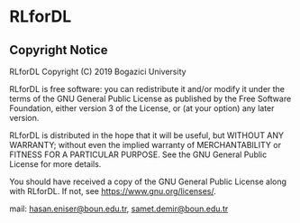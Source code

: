 # RLforDL

## Copyright Notice
RLforDL Copyright (C) 2019 Bogazici University

RLforDL is free software: you can redistribute it and/or modify it under the terms of the GNU General Public License as published by the Free Software Foundation, either version 3 of the License, or (at your option) any later version.

RLforDL is distributed in the hope that it will be useful, but WITHOUT ANY WARRANTY; without even the implied warranty of MERCHANTABILITY or FITNESS FOR A PARTICULAR PURPOSE. See the GNU General Public License for more details.

You should have received a copy of the GNU General Public License along with RLforDL. If not, see https://www.gnu.org/licenses/.

mail: hasan.eniser@boun.edu.tr, samet.demir@boun.edu.tr
